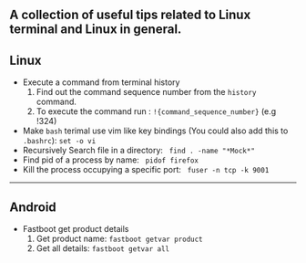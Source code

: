 ## A collection of useful tips related to Linux terminal and Linux in general.
<h2> Linux </h2>
<ul>
  <li> Execute a command from terminal history
    <ol>
      <li> Find out the command sequence number from the <code>history</code> command. </li>
      <li> To execute the command run :  <code>!{command_sequence_number}</code>   (e.g !324) </li>
    </ol>
  </li>
  <li> Make <code>bash</code> terimal use vim like key bindings (You could also add this to <code>.bashrc</code>): 
    <code>set -o vi</code> </li>
  <li>Recursively Search file in a directory:
    <code> find . -name "*Mock*" </code></li>
  <li> Find pid of a process by name: 
    <code> pidof firefox </code></li>
  <li> Kill the process occupying a specific port: 
    <code> fuser -n tcp -k 9001 </code></li>
</ul>

---

<h2> Android </h2>
<ul>
  <li> Fastboot get product details
    <ol>
      <li> Get product name: <code>fastboot getvar product</code> </li>
      <li> Get all details: <code>fastboot getvar all</code></li>
    </ol>
  </li>
</ul>
